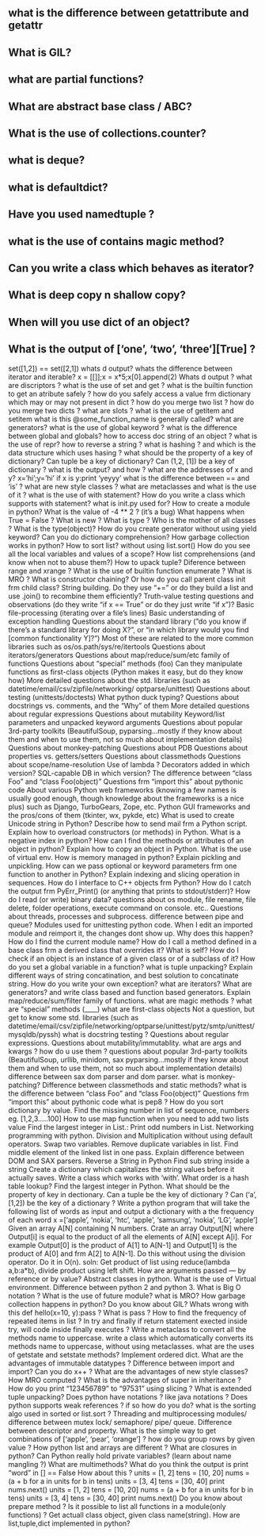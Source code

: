 ## what is the difference between getattribute and getattr

## What is GIL?

## what are partial functions?

## What are abstract base class / ABC?

## What is the use of collections.counter?

## what is deque?

## what is defaultdict?

## Have you used namedtuple ?

## what is the use of contains magic method?

## Can you write a class which behaves as iterator?
## What is deep copy n shallow copy?

## When will you use dict of an object?

## What is the output of [‘one’, ‘two’, ‘three’][True] ?
set([1,2]) == set([2,1]) whats d output?
whats the difference between iterator and iterable?
x = [[]];x = x\*5;x[0].append(2) Whats d output ?
what are discriptors ?
what is the use of set and get ?
what is the builtin function to get an atribute safely ?
how do you safely access a value frm dictionary which may or may not present in dict ?
how do you merge two list ?
how do you merge two dicts ?
what are slots ?
what is the use of getitem and setitem
what is this @some_function_name is generally called?
what are generators?
what is the use of global keyword ?
what is the difference between global and globals?
how to access doc string of an object ?
what is the use of repr?
how to reverse a string ?
what is hashing ? and which is the data structure which uses hasing ?
what should be the property of a key of dictionary?
Can tuple be a key of dictionary?
Can (1,2, [1]) be a key of dictionary ?
what is the output? and how ? what are the addresses of x and y? x=’hi’;y=’hi’ if x is y:print ‘yeyyy’
what is the difference between == and ‘is’ ?
what are new style classes ?
what are metaclasses and what is the use of it ?
what is the use of with statement?
How do you write a class which supports with statement?
what is init.py used for?
How to create a module in python?
What is the value of -4 ** 2 ? (it’s a bug)
What happens when True = False ?
What is new ?
What is type ?
Who is the mother of all classes ?
What is the type(object)?
How do you create generator without using yield keyword?
Can you do dictionary comprehension?
How garbage collection works in python?
How to sort list? without using list.sort()
How do you see all the local variables and values of a scope?
How list comprehensions (and know when not to abuse them?)
How to upack tuple?
Diference between range and xrange ?
What is the use of builtin function enumerate ?
What is MRO ?
What is constructor chaining? Or how do you call parent class init frm child class?
String building. Do they use “+=” or do they build a list and use .join() to recombine them efficiently?
Truth-value testing questions and observations (do they write “if x == True” or do they just write “if x”)?
Basic file-processing (iterating over a file’s lines)
Basic understanding of exception handling
Questions about the standard library (”do you know if there’s a standard library for doing X?”, or “in which
library would you find [common functionality Y]?”) Most of these are related to the more common
libraries such as os/os.path/sys/re/itertools
Questions about iterators/generators
Questions about map/reduce/sum/etc family of functions
Questions about “special” methods (foo)
Can they manipulate functions as first-class objects (Python makes it easy, but do they know how)
More detailed questions about the std. libraries (such as datetime/email/csv/zipfile/networking/
optparse/unittest)
Questions about testing (unittests/doctests)
What python duck typing?
Questions about docstrings vs. comments, and the “Why” of them
More detailed questions about regular expressions
Questions about mutability
Keyword/list parameters and unpacked keyword arguments
Questions about popular 3rd-party toolkits (BeautifulSoup, pyparsing…mostly if they know about them
and when to use them, not so much about implementation details)
Questions about monkey-patching
Questions about PDB
Questions about properties vs. getters/setters
Questions about classmethods
Questions about scope/name-resolution
Use of lambda ?
Decorators added in which version?
SQL-capable DB in which version?
The difference between “class Foo” and “class Foo(object)”
Questions frm “import this” about pythonic code
About various Python web frameworks (knowing a few names is usually good enough, though knowledge about the frameworks is a nice plus) such as Django, TurboGears, Zope, etc.
Python GUI frameworks and the pros/cons of them (tkinter, wx, pykde, etc)
What is used to create Unicode string in Python?
Describe how to send mail frm a Python script.
Explain how to overload constructors (or methods) in Python.
What is a negative index in python?
How can I find the methods or attributes of an object in python?
Explain how to copy an object in Python.
What is the use of virtual env.
How is memory managed in python?
Explain pickling and unpickling.
How can we pass optional or keyword parameters frm one function to another in Python?
Explain indexing and slicing operation in sequences.
How do I interface to C++ objects frm Python?
How do I catch the output frm PyErr_Print() (or anything that prints to stdout/stderr)?
How do I read (or write) binary data?
questions about os module, file rename, file delete, folder operations, execute command on console. etc..
Questions about threads, processes and subprocess.
difference between pipe and queue?
Modules used for unittesting python code.
When I edit an imported module and reimport it, the changes dont show up. Why does this happen?
How do I find the current module name?
How do I call a method defined in a base class frm a derived class that overrides it?
What is self?
How do I check if an object is an instance of a given class or of a subclass of it?
How do you set a global variable in a function?
what is tuple unpacking?
Explain different ways of string concatination, and best solution to concatinate string.
How do you write your own exception?
what are iterators?
What are generators? and write class based and function based generators.
Explain map/reduce/sum/filter family of functions.
what are magic methods ?
what are “special” methods (____)
what are first-class objects
Not a question, but get to know some std. libraries (such as datetime/email/csv/zipfile/networking/optparse/unittest/pytz/smtp/unittest/mysqldb/pyssh)
what is docstring testing ?
Questions about regular expressions.
Questions about mutability/immutablity.
what are args and kwargs ? how do u use them ?
questions about popular 3rd-party toolkits (BeautifulSoup, urllib, minidom, sax pyparsing…mostly if they know about them and when to use them, not so much about implementation details)
difference between sax dom parser and dom parser.
what is monkey-patching?
Difference between classmethods and static methods?
what is the difference between “class Foo” and “class Foo(object)”
Questions frm “import this” about pythonic code
what is pep8 ?
How do you sort dictionary by value.
Find the missing number in list of sequence, numbers eg. [1,2,3…..100]
How to use map function when you need to add two lists value
Find the largest integer in List.:
Print odd numbers in List.
Networking programming with python.
Division and Multiplication without using default operators.
Swap two variables.
Remove duplicate variables in list.
Find middle element of the linked list in one pass.
Explain difference between DOM and SAX parsers.
Reverse a String in Python
Find sub string inside a string
Create a dictionary which capitalizes the string values before it actually saves.
Write a class which works with ‘with’.
What order is a hash table lookup?
Find the largest integer in Python.
What should be the property of key in dectionary.
Can a tuple be the key of dictionary ?
Can (‘a’, [1,2]) be the key of a dictionary ?
Write a python program that will take the following list of words as input and output a dictionary with a the frequency of each word
x =[‘apple’, ‘nokia’, ‘htc’, ‘apple’, ‘samsung’, ‘nokia’, ‘LG’, ‘apple’]
Given an array A[N] containing N numbers. Crate an array Output[N] where Output[i] is equal to the product of all the elements of A[N] except A[i]. For example Output[0] is the product of A[1] to A[N-1] and Output[1] is the product of A[0] and frm A[2] to A[N-1].
Do this without using the division operator. Do it in O(n).
soln: Get product of list using reduce(lambda a,b:a\*b), divide product using left shift.
How are arguments passed — by reference or by value?
Abstract classes in python.
What is the use of Virtual environment.
Difference between python 2 and python 3.
What is Big O notation ?
What is the use of future module?
what is MRO?
How garbage collection happens in python?
Do you know about GIL?
Whats wrong with this def hello(x=10, y):pass ?
What is pass ?
How to find the frequency of repeated items in list ?
In try and finally if return statement exected inside try, will code inside finally executes ?
Write a metaclass to convert all the methods name to uppercase.
write a class which automatically converts its methods name to uppercase, without using metaclasses.
what are the uses of getstate and setstate methods?
Implement ordered dict.
What are the advantages of immutable datatypes ?
Difference between import and import?
Can you do x++ ?
What are the advantages of new style classes?
How MRO computed ?
What is the advantages of super in inheritance ?
How do you print “123456789” to “97531” using slicing ?
What is extended tuple unpacking?
Does python have notations ? like java notations ?
Does python supports weak references ? if so how do you do?
what is the sorting algo used in sorted or list.sort ?
Threading and multiprocessing modules/ difference between mutex lock/ semaphore/ pipe/ queue.
Difference between descriptor and property.
What is the simple way to get combinations of [‘apple’, ‘pear’, ‘orange’] ?
how do you group rows by given value ?
How python list and arrays are different ?
What are closures in python?
Can Python really hold private variables? (learn about name mangling ?)
What are multimethods?
What do you think the output is
print “word” in [] == False
How about this ?
units = [1, 2] tens = [10, 20] nums = (a + b for a in units for b in tens) units = [3, 4] tens = [30, 40] print nums.next()
units = [1, 2]
tens = [10, 20]
nums = (a + b for a in units for b in tens)
units = [3, 4]
tens = [30, 40]
print nums.next()
Do you know about prepare method ?
Is it possible to list all functions in a module(only functions) ?
Get actuall class object, given class name(string).
How are list,tuple,dict implemented in python?
